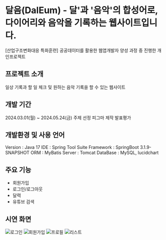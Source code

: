 # 달음(DalEum) - 달'과 '음악'의 합성어로, 다이어리와 음악을 기록하는 웹사이트입니다.
[산업구조변화대응 특화훈련] 공공데이터를 활용한 웹앱개발자 양성 과정 중 진행한 개인프로젝트

## 프로젝트 소개
일상 기록과 할 일 체크 및 원하는 음악 기록을 할 수 있는 웹사이트

## 개발 기간
2024.03.01(월) ~ 2024.05.24(금)
주제 선정
피그마 제작
발표평가

## 개발환경 및 사용 언어
Version : Java 17
IDE : Spring Tool Suite
Framework : SpringBoot 3.1.9-SNAPSHOT
ORM : MyBatis
Server : Tomcat
DataBase : MySQL, lucidchart

## 주요 기능
- 회원가입
- 로그인/로그아웃
- 달력
- 유튜브 검색

## 시연 화면
![로그인](https://velog.velcdn.com/images/vrslxowe/post/f0de03b2-9230-4a52-8200-34866c212893/image.png)
![회원가입](https://velog.velcdn.com/images/vrslxowe/post/22fd5696-7e16-4a69-b1f6-bed85daec121/image.png)
![프로필](https://velog.velcdn.com/images/vrslxowe/post/caca907d-eb56-4531-ad18-7cae35fe50ef/image.png)
![리스트](https://velog.velcdn.com/images/vrslxowe/post/521c828b-f096-42e0-a187-be2f682adecc/image.png)
